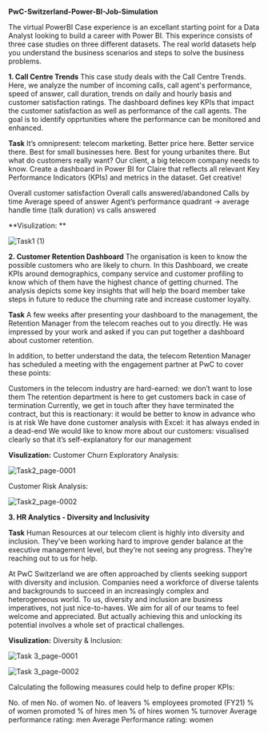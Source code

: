 **PwC-Switzerland-Power-BI-Job-Simulation**

The virtual PowerBI Case experience is an excellant starting point for a Data Analyst looking to build a career with Power BI. This experince consists of three case studies on three different datasets. The real world datasets help you understand the business scenarios and steps to solve the business problems.

**1. Call Centre Trends**
This case study deals with the Call Centre Trends. Here, we analyze the number of incoming calls, call agent's performance, speed of answer, call duration, trends on daily and hourly basis and customer satisfaction ratings. The dashboard defines key KPIs that impact the customer satisfaction as well as performance of the call agents. The goal is to identify opprtunities where the performance can be monitored and enhanced.

**Task**
It’s omnipresent: telecom marketing. Better price here. Better service there. Best for small businesses here. Best for young urbanites there. But what do customers really want? Our client, a big telecom company needs to know. Create a dashboard in Power BI for Claire that reflects all relevant Key Performance Indicators (KPIs) and metrics in the dataset. Get creative!

Overall customer satisfaction Overall calls answered/abandoned Calls by time Average speed of answer Agent’s performance quadrant -> average handle time (talk duration) vs calls answered

**Visulization:
**

![Task1 (1)](https://github.com/srivatsanrp/Pwc/assets/40450617/4af074f8-b53a-489c-a621-296421b18eae)


**2. Customer Retention Dashboard**
The organisation is keen to know the possible customers who are likely to churn. In this Dashboard, we create KPIs around demographics, company service and customer profiling to know which of them have the highest chance of getting churned. The analysis depicts some key insights that will help the board member take steps in future to reduce the churning rate and increase customer loyalty.

**Task**
A few weeks after presenting your dashboard to the management, the Retention Manager from the telecom reaches out to you directly. He was impressed by your work and asked if you can put together a dashboard about customer retention.

In addition, to better understand the data, the telecom Retention Manager has scheduled a meeting with the engagement partner at PwC to cover these points:

Customers in the telecom industry are hard-earned: we don’t want to lose them The retention department is here to get customers back in case of termination Currently, we get in touch after they have terminated the contract, but this is reactionary: it would be better to know in advance who is at risk We have done customer analysis with Excel: it has always ended in a dead-end We would like to know more about our customers: visualised clearly so that it’s self-explanatory for our management

**Visulization:**
Customer Churn Exploratory Analysis:

![Task2_page-0001](https://github.com/srivatsanrp/Pwc/assets/40450617/ae9f2cd0-c51e-460a-834b-da2d98a3b995)

Customer Risk Analysis:

![Task2_page-0002](https://github.com/srivatsanrp/Pwc/assets/40450617/610ab99b-0df7-4663-ba1e-55da00581659)


**3. HR Analytics - Diversity and Inclusivity**

**Task**
Human Resources at our telecom client is highly into diversity and inclusion. They’ve been working hard to improve gender balance at the executive management level, but they’re not seeing any progress. They’re reaching out to us for help.

At PwC Switzerland we are often approached by clients seeking support with diversity and inclusion. Companies need a workforce of diverse talents and backgrounds to succeed in an increasingly complex and heterogeneous world. To us, diversity and inclusion are business imperatives, not just nice-to-haves. We aim for all of our teams to feel welcome and appreciated. But actually achieving this and unlocking its potential involves a whole set of practical challenges.

**Visulization:**
Diversity & Inclusion:

![Task 3_page-0001](https://github.com/srivatsanrp/Pwc/assets/40450617/4c8b4ed3-e3a7-4b29-8d4c-a30a08699c5c)

![Task 3_page-0002](https://github.com/srivatsanrp/Pwc/assets/40450617/ccd059c0-5efb-4443-a1a9-faaf2c35dc1b)




Calculating the following measures could help to define proper KPIs:

No. of men No. of women No. of leavers % employees promoted (FY21) % of women promoted % of hires men % of hires women % turnover Average performance rating: men Average Performance rating: women
